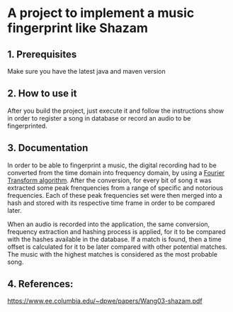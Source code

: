 # A project to implement a music fingerprint like Shazam

## 1. Prerequisites
Make sure you have the latest java and maven version

## 2. How to use it
After you build the project, just execute it and follow the instructions show in order to register a song in database or record an audio to be fingerprinted.

## 3. Documentation
In order to be able to fingerprint a music, the digital recording had to be converted from the time domain into frequency domain, by using a [Fourier Transform algorithm](https://mathworld.wolfram.com/FourierTransform.html). After the conversion, for every bit of song it was extracted some peak frenquencies from a range of specific and notorious frequencies. Each of these peak frequencies set were then merged into a hash and stored with its respective time frame in order to be compared later.

When an audio is recorded into the application, the same conversion, frequency extraction and hashing process is applied, for it to be compared with the hashes available in the database. If a match is found, then a time offset is calculated for it to be later compared with other potential matches. The music with the highest matches is considered as the most probable song.

## 4. References:

https://www.ee.columbia.edu/~dpwe/papers/Wang03-shazam.pdf
